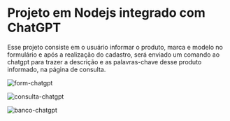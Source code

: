 <h1>Projeto em Nodejs integrado com ChatGPT</h1>

<p>Esse projeto consiste em o usuário informar o produto, marca e modelo no formulário e após a realização do cadastro, será enviado um comando ao chatgpt para trazer a descrição e as palavras-chave desse produto informado, na página de consulta.</p>

![form-chatgpt](https://github.com/mariacpeixoto/nodejs-chatgpt/assets/83721653/59813c66-95a3-4ff8-adec-c642c1cfb0ef)

![consulta-chatgpt](https://github.com/mariacpeixoto/nodejs-chatgpt/assets/83721653/22b8adfc-5d9d-4247-add6-66e5bebb0607)

![banco-chatgpt](https://github.com/mariacpeixoto/nodejs-chatgpt/assets/83721653/29022ced-105e-49a7-9a90-530561ef1d57)
